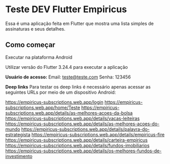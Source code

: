 # Teste DEV Flutter Empiricus

Essa é uma aplicação feita em Flutter que mostra uma lista simples de assinaturas e seus detalhes.

## Como começar

Executar na plataforma Android

Utilizar versão do Flutter 3.24.4 para executar a aplicação

**Usuário de acesso:**
Email: teste@teste.com
Senha: 123456

**Deep links**
Para testar os deep links é necessário apenas acessar as seguintes URLs por meio de um dispositivo Android:

https://empiricus-subscriptions.web.app/login
https://empiricus-subscriptions.web.app/home/Teste
https://empiricus-subscriptions.web.app/details/as-melhores-acoes-da-bolsa
https://empiricus-subscriptions.web.app/details/vacas-leiteiras
https://empiricus-subscriptions.web.app/details/as-melhores-acoes-do-mundo
https://empiricus-subscriptions.web.app/details/palavra-do-estrategista
https://empiricus-subscriptions.web.app/details/empiricus-fire
https://empiricus-subscriptions.web.app/details/carteira-empiricus
https://empiricus-subscriptions.web.app/details/fundos-imobiliarios
https://empiricus-subscriptions.web.app/details/os-melhores-fundos-de-investimento